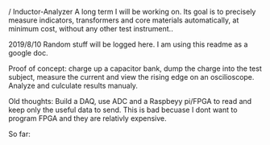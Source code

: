 / Inductor-Analyzer
A long term I will be working on. Its goal is to precisely measure indicators, transformers and core materials automatically, at minimum cost, without any other test instrument..


2019/8/10
Random stuff will be logged here. I am using this readme as a google doc.

Proof of concept: charge up a capacitor bank, dump the charge into the test subject, measure the current and view the rising edge on an oscilioscope. Analyze and culculate results manualy.

Old thoughts:
Build a DAQ, use ADC and a Raspbeyy pi/FPGA to read and keep only the useful data to send. This is bad becuase I dont want to program FPGA and they are relativly expensive.


So far:

